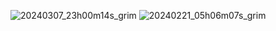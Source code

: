 ![20240307_23h00m14s_grim](https://github.com/root309/dotfiles/assets/118520076/31cb2901-8618-4d11-a767-23e348386e7d)
![20240221_05h06m07s_grim](https://github.com/root309/dotfiles/assets/118520076/8ee58192-3963-4185-b36b-347d1f2f33de)
